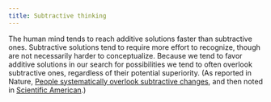 ```yaml
---
title: Subtractive thinking
---
```


The human mind tends to reach additive solutions faster than subtractive ones. Subtractive solutions tend to require more effort to recognize, though are not necessarily harder to conceptualize. Because we tend to favor additive solutions in our search for possibilities we tend to often overlook subtractive ones, regardless of their potential superiority. (As reported in Nature, [People systematically overlook subtractive changes](https://www.nature.com/articles/s41586-021-03380-y), and then noted in [Scientific American](https://www.scientificamerican.com/article/our-brain-typically-overlooks-this-brilliant-problem-solving-strategy/).)